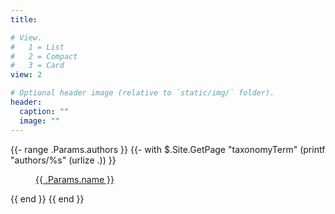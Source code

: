 ```yaml
---
title:

# View.
#   1 = List
#   2 = Compact
#   3 = Card
view: 2

# Optional header image (relative to `static/img/` folder).
header:
  caption: ""
  image: ""
---
```


{{- range .Params.authors }}
  {{- with $.Site.GetPage "taxonomyTerm" (printf "authors/%s" (urlize .)) }}
    <figure>
      <img src="{{ .Params.photo }}" alt=""/>
      <figcaption>
        <a href="{{ .Permalink }}">{{ .Params.name }}</a>
      </figcaption>
    </figure>
  {{ end }}
{{ end }}
